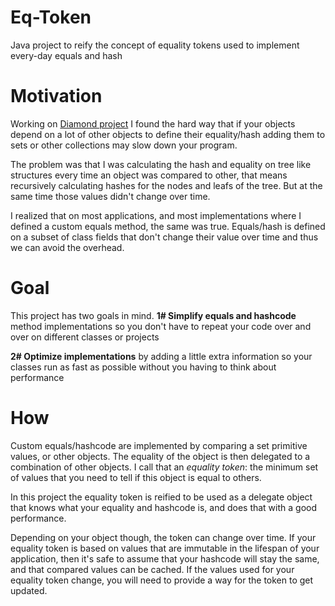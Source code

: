 # Eq-Token
Java project to reify the concept of equality tokens used to implement every-day equals and hash

# Motivation

Working on [Diamond project](https://github.com/kfgodel/diamond) I found the hard way that if your objects depend
 on a lot of other objects to define their equality/hash adding them to sets or other collections may slow down
  your program.
  
The problem was that I was calculating the hash and equality on tree like structures every time an object was compared
to other, that means recursively calculating hashes for the nodes and leafs of the tree.
But at the same time those values didn't change over time.

I realized that on most applications, and most implementations where I defined a custom equals method, the same was true.
Equals/hash is defined on a subset of class fields that don't change their value over time and thus we can avoid the 
overhead.
 
# Goal

This project has two goals in mind.
**1# Simplify equals and hashcode** method implementations so you don't have to repeat your code over and over
 on different classes or projects
 
**2# Optimize implementations** by adding a little extra information so your classes run as fast as possible without
 you having to think about performance
 

# How

Custom equals/hashcode are implemented by comparing a set primitive values, or other objects. The equality of the 
 object is then delegated to a combination of other objects.
 I call that an *equality token*: the minimum set of values that you need to tell if this object is equal to others.
  
In this project the equality token is reified to be used as a delegate object that knows what your equality and hashcode is,
   and does that with a good performance.

Depending on your object though, the token can change over time. If your equality token is based on values that 
are immutable in the lifespan of your application, then it's safe to assume that your hashcode will stay the same, and
     that compared values can be cached.
     If the values used for your equality token change, you will need to provide a way for the token to get updated.
